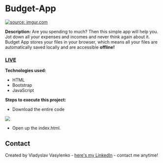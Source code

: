 # Budget-App
<a href="https://imgur.com/MjGteGr"><img src="https://i.imgur.com/MjGteGr.gif" title="source: imgur.com" /></a>

**Description:**
Are you spending to much? Then this simple app will help you. Jot down all your expenses and incomes and never think again about it. Budget App stores your files in your browser, which means all your files are automatically saved locally and are accessible **offline!**
### [LIVE](https://vladyslav.github.io/Budget-App/)
**Technologies used:**
 - HTML
 - Bootstrap
 - JavaScript
 
 **Steps to execute this project:**
 - Download the entire code
 
![](https://i.imgur.com/mzqjgS4.png)
 - Open up the index.html.
 
## Contact
Created by Vladyslav Vasylenko - [here's my LinkedIn](https://www.linkedin.com/in/vladvasylenko/) - contact me anytime!

